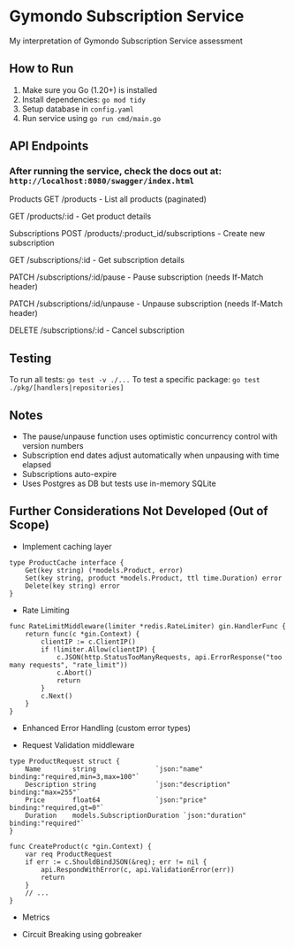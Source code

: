# Gymondo Subscription Service

My interpretation of Gymondo Subscription Service assessment

## How to Run

1. Make sure you Go (1.20+) is installed
2. Install dependencies: `go mod tidy`
3. Setup database in `config.yaml`
4. Run service using `go run cmd/main.go` 

## API Endpoints

### After running the service, check the docs out at: `http://localhost:8080/swagger/index.html`

Products
GET /products - List all products (paginated)

GET /products/:id - Get product details

Subscriptions
POST /products/:product_id/subscriptions - Create new subscription

GET /subscriptions/:id - Get subscription details

PATCH /subscriptions/:id/pause - Pause subscription (needs If-Match header)

PATCH /subscriptions/:id/unpause - Unpause subscription (needs If-Match header)

DELETE /subscriptions/:id - Cancel subscription

## Testing
To run all tests: `go test -v ./...`
To test a specific package: `go test ./pkg/[handlers|repositories]`

## Notes
* The pause/unpause function uses optimistic concurrency control with version numbers
* Subscription end dates adjust automatically when unpausing with time elapsed
* Subscriptions auto-expire
* Uses Postgres as DB but tests use in-memory SQLite

## Further Considerations Not Developed (Out of Scope)
* Implement caching layer
```
type ProductCache interface {
    Get(key string) (*models.Product, error)
    Set(key string, product *models.Product, ttl time.Duration) error
    Delete(key string) error
}
```
* Rate Limiting
```
func RateLimitMiddleware(limiter *redis.RateLimiter) gin.HandlerFunc {
    return func(c *gin.Context) {
        clientIP := c.ClientIP()
        if !limiter.Allow(clientIP) {
            c.JSON(http.StatusTooManyRequests, api.ErrorResponse("too many requests", "rate_limit"))
            c.Abort()
            return
        }
        c.Next()
    }
}
```
* Enhanced Error Handling (custom error types)

* Request Validation middleware
``` 
type ProductRequest struct {
    Name        string               `json:"name" binding:"required,min=3,max=100"`
    Description string               `json:"description" binding:"max=255"`
    Price       float64              `json:"price" binding:"required,gt=0"`
    Duration    models.SubscriptionDuration `json:"duration" binding:"required"`
}

func CreateProduct(c *gin.Context) {
    var req ProductRequest
    if err := c.ShouldBindJSON(&req); err != nil {
        api.RespondWithError(c, api.ValidationError(err))
        return
    }
    // ...
}
```

* Metrics

* Circuit Breaking using gobreaker